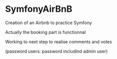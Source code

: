 # SymfonyAirBnB

 Creation of an Airbnb to practice Symfony
 
 Actually the booking part is functionnal
 
 Working to next step to realise comments and votes
 
 (password users: password includind admin user)
